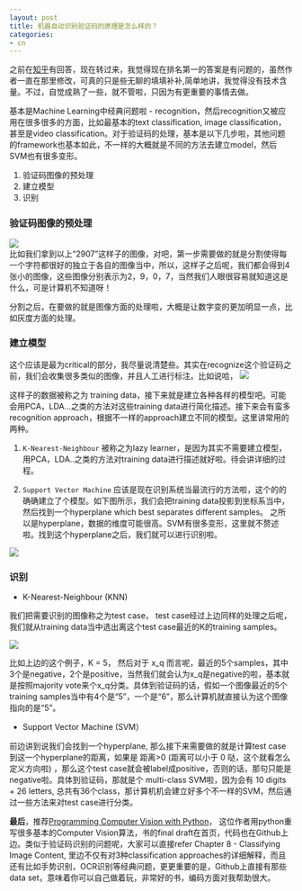 ```yaml
---
layout: post
title: 机器自动识别验证码的原理是怎么样的？
categories:
- cn
---
```


之前在[知乎](http://www.zhihu.com/question/22479139/answer/21491597)有回答，现在转过来，我觉得现在排名第一的答案是有问题的，虽然作者一直在那里修改，可真的只是些无聊的填填补补,简单地讲，我觉得没有技术含量。不过，自觉成熟了一些，就不管啦，只因为有更重要的事情去做。    

基本是Machine Learning中经典问题啦 - recognition，然后recognition又被应用在很多很多的方面，比如最基本的text classification, image classification，甚至是video classification。对于验证码的处理，基本是以下几步啦，其他问题的framework也基本如此，不一样的大概就是不同的方法去建立model，然后SVM也有很多变形。

1. 验证码图像的预处理
2. 建立模型
3. 识别

### 验证码图像的预处理
![](https://dl.dropboxusercontent.com/u/37572555/Blog/VerifyCodes/1.jpg)  
比如我们拿到以上“2907”这样子的图像，对吧，第一步需要做的就是分割使得每一个字符都很好的独立于各自的图像当中，所以，这样子之后呢，我们都会得到4张小的图像，这些图像分别表示为2，9，0，7，当然我们人眼很容易就知道这是什么，可是计算机不知道呀！  

分割之后，在要做的就是图像方面的处理啦，大概是让数字变的更加明显一点，比如灰度方面的处理。

### 建立模型
这个应该是最为critical的部分，我尽量说清楚些。其实在recognize这个验证码之前，我们会收集很多类似的图像，并且人工进行标注。比如说哈，
![](https://dl.dropboxusercontent.com/u/37572555/Blog/VerifyCodes/2.jpg)

这样子的数据被称之为 training data，接下来就是建立各种各样的模型吧。可能会用PCA，LDA...之类的方法对这些training data进行简化描述。接下来会有蛮多recognition approach，根据不一样的approach建立不同的模型。这里讲常用的两种。  

1. `K-Nearest-Neighbour` 被称之为lazy learner，是因为其实不需要建立模型，用PCA，LDA..之类的方法对training data进行描述就好啦。待会讲详细的过程。

2. `Support Vector Machine` 应该是现在识别系统当最流行的方法啦，这个的的确确建立了个模型。如下图所示，我们会把training data投影到坐标系当中，然后找到一个hyperplane which best separates different samples。 之所以是hyperplane，数据的维度可能很高。SVM有很多变形，这里就不赘述啦。找到这个hyperplane之后，我们就可以进行识别啦。

![](https://dl.dropboxusercontent.com/u/37572555/Blog/VerifyCodes/3.jpg)

### 识别
* K-Nearest-Neighbour (KNN)  

我们把需要识别的图像称之为test case， test case经过上边同样的处理之后呢，我们就从training data当中选出离这个test case最近的K的training samples。

![](https://dl.dropboxusercontent.com/u/37572555/Blog/VerifyCodes/4.jpg)  

比如上边的这个例子，K = 5， 然后对于 x_q 而言呢，最近的5个samples，其中3个是negative，2个是positive，当然我们就会认为x_q是negative的啦，基本就是按照majority vote来个x_q分类。具体到验证码的话，假如一个图像最近的5个training samples当中有4个是“5”，一个是“6”，那么计算机就直接认为这个图像指向的是“5”。     

* Support Vector Machine (SVM）

前边讲到说我们会找到一个hyperplane, 那么接下来需要做的就是计算test case到这一个hyperplane的距离，如果是 距离>0 (距离可以小于 0 哒，这个就看怎么定义方向啦) ，那么这个test case就会被label成positive，否则的话，那句只能是negative啦。具体到验证码，那就是个 multi-class SVM啦，因为会有 10 digits + 26 letters, 总共有36个class，那计算机机会建立好多个不一样的SVM，然后通过一些方法来对test case进行分类。  

**最后**，推荐[Programming Computer Vision with Python](http://programmingcomputervision.com)， 这位作者用python重写很多基本的Computer Vision算法，书的final draft在首页，代码也在Github上边。类似于验证码识别的问题呢，大家可以直接refer Chapter 8 - Classifying Image Content, 里边不仅有对3种classification approaches的详细解释，而且还有比如手势识别，OCR识别等经典问题，更更重要的是，Github上直接有那些data set，意味着你可以自己做着玩，非常好的书，编码方面对我帮助很大。